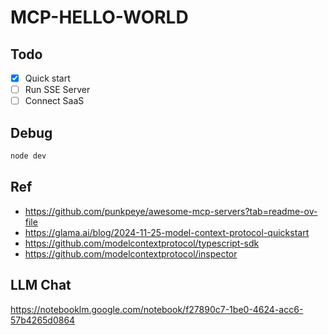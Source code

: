 # MCP-HELLO-WORLD

## Todo

- [x] Quick start
- [ ] Run SSE Server
- [ ] Connect SaaS

## Debug

```zsh
node dev
```

## Ref

- https://github.com/punkpeye/awesome-mcp-servers?tab=readme-ov-file
- https://glama.ai/blog/2024-11-25-model-context-protocol-quickstart
- https://github.com/modelcontextprotocol/typescript-sdk
- https://github.com/modelcontextprotocol/inspector

## LLM Chat

https://notebooklm.google.com/notebook/f27890c7-1be0-4624-acc6-57b4265d0864